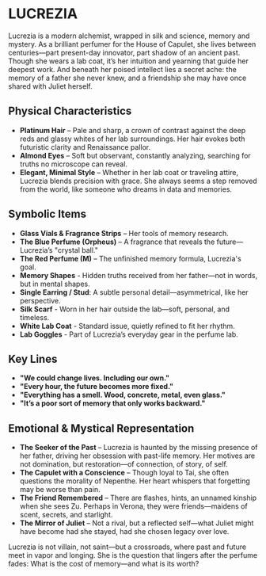 # LUCREZIA

Lucrezia is a modern alchemist, wrapped in silk and science, memory and mystery. As a brilliant perfumer for the House of Capulet, she lives between centuries—part present-day innovator, part shadow of an ancient past. Though she wears a lab coat, it’s her intuition and yearning that guide her deepest work. And beneath her poised intellect lies a secret ache: the memory of a father she never knew, and a friendship she may have once shared with Juliet herself.

## Physical Characteristics
- **Platinum Hair** – Pale and sharp, a crown of contrast against the deep reds and glassy whites of her lab surroundings. Her hair evokes both futuristic clarity and Renaissance pallor.
- **Almond Eyes** – Soft but observant, constantly analyzing, searching for truths no microscope can reveal.
- **Elegant, Minimal Style** – Whether in her lab coat or traveling attire, Lucrezia blends precision with grace. She always seems a step removed from the world, like someone who dreams in data and memories.

## Symbolic Items
- **Glass Vials & Fragrance Strips** – Her tools of memory research.
- **The Blue Perfume (Orpheus)** – A fragrance that reveals the future—Lucrezia’s "crystal ball."
- **The Red Perfume (M)** – The unfinished memory formula, Lucrezia's goal.
- **Memory Shapes** - Hidden truths received from her father—not in words, but in mental shapes.
- **Single Earring / Stud**: A subtle personal detail—asymmetrical, like her perspective.
- **Silk Scarf** - Worn in her hair outside the lab—soft, personal, and timeless.
- **White Lab Coat** - Standard issue, quietly refined to fit her rhythm.
- **Lab Goggles** - Part of Lucrezia’s everyday gear in the perfume lab.

## Key Lines
- **"We could change lives. Including our own."**  
- **"Every hour, the future becomes more fixed."**
- **"Everything has a smell. Wood, concrete, metal, even glass."**
- **"It’s a poor sort of memory that only works backward."** 

## Emotional & Mystical Representation
- **The Seeker of the Past** – Lucrezia is haunted by the missing presence of her father, driving her obsession with past-life memory. Her motives are not domination, but restoration—of connection, of story, of self.
- **The Capulet with a Conscience** – Though loyal to Tai, she often questions the morality of Nepenthe. Her heart whispers that forgetting may be worse than pain.
- **The Friend Remembered** – There are flashes, hints, an unnamed kinship when she sees Zu. Perhaps in Verona, they were friends—maidens of scent, secrets, and starlight.
- **The Mirror of Juliet** – Not a rival, but a reflected self—what Juliet might have become had she stayed, had she chosen legacy over love.

Lucrezia is not villain, not saint—but a crossroads, where past and future meet in vapor and longing. She is the question that lingers after the perfume fades: What is the cost of memory—and what is its worth?
